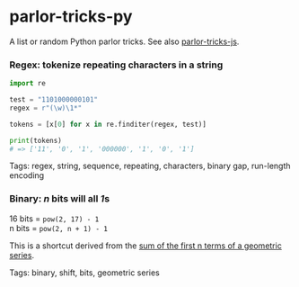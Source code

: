 # parlor-tricks-py
A list or random Python parlor tricks. See also [parlor-tricks-js](https://github.com/spaceaardvark/parlor-tricks-js/).

### Regex: tokenize repeating characters in a string

```python
import re

test = "1101000000101"
regex = r"(\w)\1*"

tokens = [x[0] for x in re.finditer(regex, test)]

print(tokens)
# => ['11', '0', '1', '000000', '1', '0', '1']
```

Tags: regex, string, sequence, repeating, characters, binary gap, run-length encoding

### Binary: *n* bits will all *1*s

16 bits = `pow(2, 17) - 1`  
n bits = `pow(2, n + 1) - 1`

This is a shortcut derived from the [sum of the first n terms of a geometric series](https://en.wikipedia.org/wiki/Geometric_series#Formula).

Tags: binary, shift, bits, geometric series
